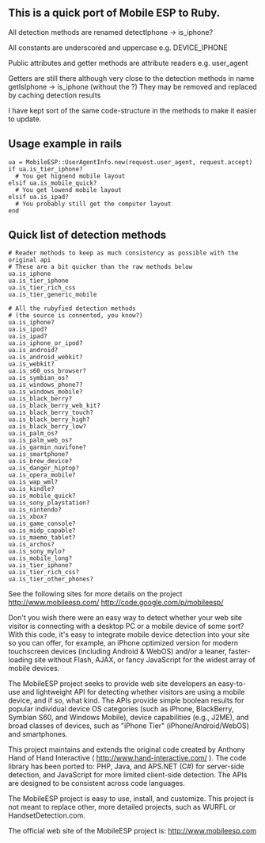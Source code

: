 This is a quick port of Mobile ESP to Ruby.
-------------------------------------------

All detection methods are renamed
detectIphone -> is_iphone?

All constants are underscored and uppercase
e.g. DEVICE_IPHONE

Public attributes and getter methods are attribute readers
e.g. user_agent

Getters are still there although very close to the detection methods in name
getIsIphone -> is_iphone (without the ?)
They may be removed and replaced by caching detection results

I have kept sort of the same code-structure in the methods to make it easier to update.

Usage example in rails
----------------------

    ua = MobileESP::UserAgentInfo.new(request.user_agent, request.accept)
    if ua.is_tier_iphone?
      # You get hignend mobile layout
    elsif ua.is_mobile_quick?
      # You get lowend mobile layout
    elsif ua.is_ipad?
      # You probably still get the computer layout
    end


Quick list of detection methods
-------------------------------

    # Reader methods to keep as much consistency as possible with the original api
    # These are a bit quicker than the raw methods below
    ua.is_iphone
    ua.is_tier_iphone
    ua.is_tier_rich_css
    ua.is_tier_generic_mobile
    
    # All the rubyfied detection methods
    # (the source is connented, you know?)
    ua.is_iphone?
    ua.is_ipod?
    ua.is_ipad?
    ua.is_iphone_or_ipod?
    ua.is_android?
    ua.is_android_webkit?
    ua.is_webkit?
    ua.is_s60_oss_browser?
    ua.is_symbian_os?
    ua.is_windows_phone7?
    ua.is_windows_mobile?
    ua.is_black_berry?
    ua.is_black_berry_web_kit?
    ua.is_black_berry_touch?
    ua.is_black_berry_high?
    ua.is_black_berry_low?
    ua.is_palm_os?
    ua.is_palm_web_os?
    ua.is_garmin_nuvifone?
    ua.is_smartphone?
    ua.is_brew_device?
    ua.is_danger_hiptop?
    ua.is_opera_mobile?
    ua.is_wap_wml?
    ua.is_kindle?
    ua.is_mobile_quick?
    ua.is_sony_playstation?
    ua.is_nintendo?
    ua.is_xbox?
    ua.is_game_console?
    ua.is_midp_capable?
    ua.is_maemo_tablet?
    ua.is_archos?
    ua.is_sony_mylo?
    ua.is_mobile_long?
    ua.is_tier_iphone?
    ua.is_tier_rich_css?
    ua.is_tier_other_phones?



See the following sites for more details on the project
http://www.mobileesp.com/
http://code.google.com/p/mobileesp/


Don't you wish there were an easy way to detect whether your web site visitor is connecting with a desktop PC or a mobile device of some sort? With this code, it's easy to integrate mobile device detection into your site so you can offer, for example, an iPhone optimized version for modern touchscreen devices (including Android & WebOS) and/or a leaner, faster-loading site without Flash, AJAX, or fancy JavaScript for the widest array of mobile devices.

The MobileESP project seeks to provide web site developers an easy-to-use and lightweight API for detecting whether visitors are using a mobile device, and if so, what kind. The APIs provide simple boolean results for popular individual device OS categories (such as iPhone, BlackBerry, Symbian S60, and Windows Mobile), device capabilities (e.g., J2ME), and broad classes of devices, such as "iPhone Tier" (iPhone/Android/WebOS) and smartphones.

This project maintains and extends the original code created by Anthony Hand of Hand Interactive ( http://www.hand-interactive.com/ ). The code library has been ported to: PHP, Java, and APS.NET (C#) for server-side detection, and JavaScript for more limited client-side detection. The APIs are designed to be consistent across code languages.

The MobileESP project is easy to use, install, and customize. This project is not meant to replace other, more detailed projects, such as WURFL or HandsetDetection.com.

The official web site of the MobileESP project is: http://www.mobileesp.com

